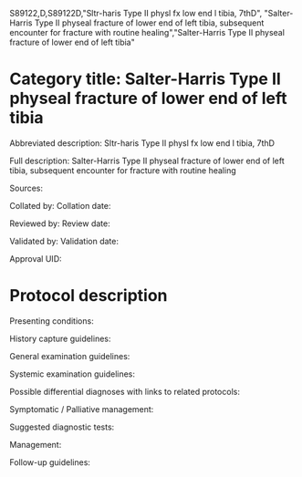 S89122,D,S89122D,"Sltr-haris Type II physl fx low end l tibia, 7thD", "Salter-Harris Type II physeal fracture of lower end of left tibia, subsequent encounter for fracture with routine healing","Salter-Harris Type II physeal fracture of lower end of left tibia"
# Category title: Salter-Harris Type II physeal fracture of lower end of left tibia

Abbreviated description: Sltr-haris Type II physl fx low end l tibia, 7thD

Full description: Salter-Harris Type II physeal fracture of lower end of left tibia, subsequent encounter for fracture with routine healing

Sources:

Collated by:
Collation date:

Reviewed by:
Review date:

Validated by:
Validation date:

Approval UID:

# Protocol description

Presenting conditions:

History capture guidelines:

General examination guidelines:

Systemic examination guidelines:

Possible differential diagnoses with links to related protocols:

Symptomatic / Palliative management:

Suggested diagnostic tests:

Management:

Follow-up guidelines:
